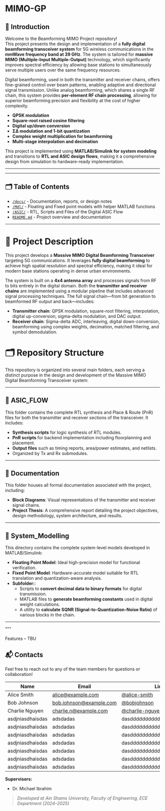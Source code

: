 # MIMO-GP

## 📘 Introduction

Welcome to the Beamforming MIMO Project repository!  
This project presents the design and implementation of a **fully digital beamforming transceiver system** for 5G wireless communications in the **mmWave frequency band at 39 GHz**. The system is tailored for **massive MIMO (Multiple-Input Multiple-Output)** technology, which significantly improves spectral efficiency by allowing base stations to simultaneously serve multiple users over the same frequency resources.

Digital beamforming, used in both the transmitter and receiver chains, offers fine-grained control over beam patterns, enabling adaptive and directional signal transmission. Unlike analog beamforming, which shares a single RF chain, this system provides **per-element RF chain processing**, allowing for superior beamforming precision and flexibility at the cost of higher complexity.
- **QPSK modulation**
- **Square-root raised cosine filtering**
- **Digital up/down conversion**
- **ΣΔ modulation and 1-bit quantization**
- **Complex weight multiplication for beamforming**
- **Multi-stage interpolation and decimation**


This project is implemented using **MATLAB/Simulink for system modeling** and transitions to **RTL and ASIC design flows**, making it a comprehensive design from simulation to hardware-ready implementation.

---

---

## 🗂️ Table of Contents

- [`/docs/`](./Documentation) - Documentation, reports, or design notes  
- [`/Mdl/`](./System_Modeling) - Floating and Fixed point models with helper MATLAB functions  
- [`/ASIC/`](./ASIC_Flow) - RTL, Scripts and Files of the Digital ASIC Flow  
- [`README.md`](./README.md) - Project overview and documentation  

---

# 📌 Project Description

This project develops a **Massive MIMO Digital Beamforming Transceiver** targeting 5G communications. It leverages **fully digital beamforming** to achieve high spatial resolution and spectral efficiency, making it ideal for modern base stations operating in dense urban environments.

The system is built on a **4x4 antenna array** and processes signals from RF to bits entirely in the digital domain. Both the **transmitter and receiver chains** are implemented using a modular pipeline that includes advanced signal processing techniques.
The full signal chain—from bit generation to beamformed RF output and back—includes:
- **Transmitter chain**: QPSK modulation, square-root filtering, interpolation, digital up-conversion, sigma-delta modulation, and DAC output.
- **Receiver chain**: Sigma-delta ADC, interleaving, digital down-conversion, beamforming using complex weights, decimation, matched filtering, and symbol demodulation.


# 🗂️ Repository Structure

This repository is organized into several main folders, each serving a distinct purpose in the design and development of the Massive MIMO Digital Beamforming Transceiver system:

---

## 📁 ASIC_FLOW

This folder contains the complete RTL synthesis and Place & Route (PnR) files for both the transmitter and receiver sections of the transceiver. It includes:

- **Synthesis scripts** for logic synthesis of RTL modules.
- **PnR scripts** for backend implementation including floorplanning and placement.
- **Output files** such as timing reports, area/power estimates, and netlists.
- Organized by Tx and Rx submodules.

---

## 📁 Documentation

This folder houses all formal documentation associated with the project, including:

- **Block Diagrams**: Visual representations of the transmitter and receiver signal chains.
- **Project Thesis**: A comprehensive report detailing the project objectives, design methodology, system architecture, and results.

---

## 📁 System_Modelling

This directory contains the complete system-level models developed in MATLAB/Simulink:

- **Floating Point Model**: Ideal high-precision model for functional verification.
- **Fixed Point Model**: Hardware-accurate model suitable for RTL translation and quantization-aware analysis.
- **Subfolder:**:
  - Scripts to **convert decimal data to binary formats** for digital transmission.
  - MATLAB files to **generate beamforming constants** used in digital weight calculations.
  - A utility to **calculate SQNR (Signal-to-Quantization-Noise Ratio)** of various blocks in the chain.

---

"""


Features – TBU



## 📬 Contacts

Feel free to reach out to any of the team members for questions or collaboration!

| Name              | Email                       | LinkedIn                                                |
|-------------------|-----------------------------|---------------------------------------------------------|
| Alice Smith       | alice@example.com           | [@alice-smith](https://github.com/alice-smith)          |
| Bob Johnson       | bob.johnson@example.com     | [@bobjohnson](https://github.com/bobjohnson)            |
| Charlie Nguyen    | charlie.n@example.com       | [@charlie-nguyen](https://github.com/charlie-nguyen)    |
| asdjniasdhaisdas  | adsdadas                    | dasdddddddddddddddddddddddddd                           |
| asdjniasdhaisdas  | adsdadas                    | dasdddddddddddddddddddddddddd                           |
| asdjniasdhaisdas  | adsdadas                    | dasdddddddddddddddddddddddddd                           |
| asdjniasdhaisdas  | adsdadas                    | dasdddddddddddddddddddddddddd                           |
| asdjniasdhaisdas  | adsdadas                    | dasdddddddddddddddddddddddddd                           |
| asdjniasdhaisdas  | adsdadas                    | dasdddddddddddddddddddddddddd                           |
| asdjniasdhaisdas  | adsdadas                    | dasdddddddddddddddddddddddddd                           |

**Supervisors:**
- Dr. Michael Ibrahim

> _Developed at Ain Shams University, Faculty of Engineering, ECE Department (2024–2025)_

